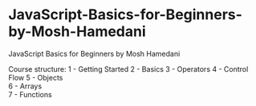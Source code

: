 # JavaScript-Basics-for-Beginners-by-Mosh-Hamedani
JavaScript Basics for Beginners by Mosh Hamedani

Course structure:
  1 - Getting Started 
  2 - Basics 
  3 - Operators
  4 - Control Flow
  5 - Objects   
  6 - Arrays    
  7 - Functions   
